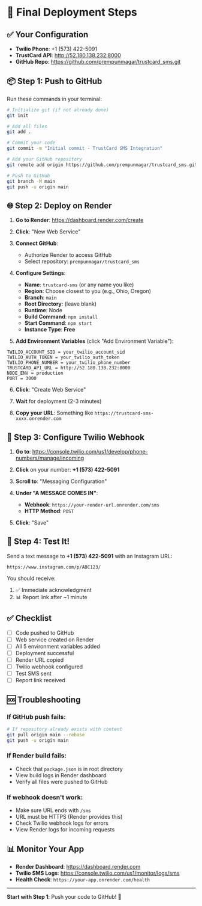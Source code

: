# 🚀 Final Deployment Steps

## ✅ Your Configuration

- **Twilio Phone**: +1 (573) 422-5091
- **TrustCard API**: http://52.180.138.232:8000
- **GitHub Repo**: https://github.com/prempunmagar/trustcard_sms.git

## 📦 Step 1: Push to GitHub

Run these commands in your terminal:

```bash
# Initialize git (if not already done)
git init

# Add all files
git add .

# Commit your code
git commit -m "Initial commit - TrustCard SMS Integration"

# Add your GitHub repository
git remote add origin https://github.com/prempunmagar/trustcard_sms.git

# Push to GitHub
git branch -M main
git push -u origin main
```

## 🌐 Step 2: Deploy on Render

1. **Go to Render**: https://dashboard.render.com/create

2. **Click**: "New Web Service"

3. **Connect GitHub**:
   - Authorize Render to access GitHub
   - Select repository: `prempunmagar/trustcard_sms`

4. **Configure Settings**:
   - **Name**: `trustcard-sms` (or any name you like)
   - **Region**: Choose closest to you (e.g., Ohio, Oregon)
   - **Branch**: `main`
   - **Root Directory**: (leave blank)
   - **Runtime**: Node
   - **Build Command**: `npm install`
   - **Start Command**: `npm start`
   - **Instance Type**: **Free**

5. **Add Environment Variables** (click "Add Environment Variable"):

```
TWILIO_ACCOUNT_SID = your_twilio_account_sid
TWILIO_AUTH_TOKEN = your_twilio_auth_token
TWILIO_PHONE_NUMBER = your_twilio_phone_number
TRUSTCARD_API_URL = http://52.180.138.232:8000
NODE_ENV = production
PORT = 3000
```

6. **Click**: "Create Web Service"

7. **Wait** for deployment (2-3 minutes)

8. **Copy your URL**: Something like `https://trustcard-sms-xxxx.onrender.com`

## 📱 Step 3: Configure Twilio Webhook

1. **Go to**: https://console.twilio.com/us1/develop/phone-numbers/manage/incoming

2. **Click** on your number: **+1 (573) 422-5091**

3. **Scroll to**: "Messaging Configuration"

4. **Under "A MESSAGE COMES IN"**:
   - **Webhook**: `https://your-render-url.onrender.com/sms`
   - **HTTP Method**: `POST`

5. **Click**: "Save"

## 🧪 Step 4: Test It!

Send a text message to **+1 (573) 422-5091** with an Instagram URL:

```
https://www.instagram.com/p/ABC123/
```

You should receive:
1. ✅ Immediate acknowledgment
2. 📊 Report link after ~1 minute

## ✅ Checklist

- [ ] Code pushed to GitHub
- [ ] Web service created on Render
- [ ] All 5 environment variables added
- [ ] Deployment successful
- [ ] Render URL copied
- [ ] Twilio webhook configured
- [ ] Test SMS sent
- [ ] Report link received

## 🆘 Troubleshooting

### If GitHub push fails:
```bash
# If repository already exists with content
git pull origin main --rebase
git push -u origin main
```

### If Render build fails:
- Check that `package.json` is in root directory
- View build logs in Render dashboard
- Verify all files were pushed to GitHub

### If webhook doesn't work:
- Make sure URL ends with `/sms`
- URL must be HTTPS (Render provides this)
- Check Twilio webhook logs for errors
- View Render logs for incoming requests

## 📊 Monitor Your App

- **Render Dashboard**: https://dashboard.render.com
- **Twilio SMS Logs**: https://console.twilio.com/us1/monitor/logs/sms
- **Health Check**: `https://your-app.onrender.com/health`

---

**Start with Step 1**: Push your code to GitHub! 🎯

